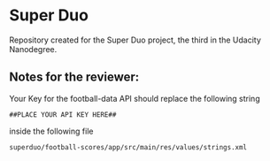 # Super Duo

Repository created for the Super Duo project, the third in the Udacity Nanodegree.


## Notes for the reviewer:
Your Key for the football-data API should replace the following string

    ##PLACE YOUR API KEY HERE##

inside the following file

    superduo/football-scores/app/src/main/res/values/strings.xml
